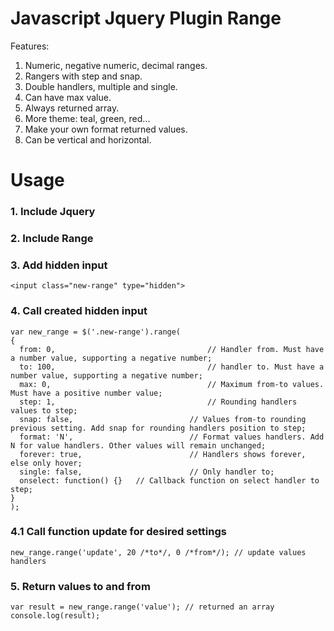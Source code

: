 # Javascript Jquery Plugin Range
Features:
1. Numeric, negative numeric, decimal ranges.
2. Rangers with step and snap.
3. Double handlers, multiple and single.
4. Can have max value.
5. Always returned array.
6. More theme: teal, green, red...
7. Make your own format returned values.
8. Can be vertical and horizontal.
# Usage
### 1. Include Jquery
### 2. Include Range
### 3. Add hidden input
```
<input class="new-range" type="hidden">
```
### 4. Call created hidden input
```
var new_range = $('.new-range').range(
{
  from: 0, 			 						// Handler from. Must have a number value, supporting a negative number;
  to: 100, 	 		 						// handler to. Must have a number value, supporting a negative number;
  max: 0, 			 						// Maximum from-to values. Must have a positive number value;
  step: 1, 			 						// Rounding handlers values to step;
  snap: false,	 						// Values from-to rounding previous setting. Add snap for rounding handlers position to step;
  format: 'N', 	 						// Format values handlers. Add N for value handlers. Other values will remain unchanged;
  forever: true, 						// Handlers shows forever, else only hover;
  single: false, 						// Only handler to;
  onselect: function() {}   // Callback function on select handler to step;
}
);
```
### 4.1 Call function update for desired settings
```
new_range.range('update', 20 /*to*/, 0 /*from*/); // update values handlers
```
### 5. Return values to and from
```
var result = new_range.range('value'); // returned an array
console.log(result);
```
